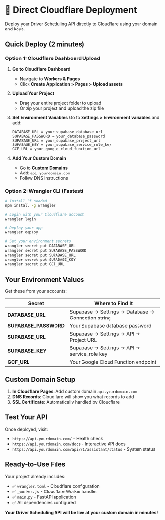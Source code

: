 # 🚀 Direct Cloudflare Deployment

Deploy your Driver Scheduling API directly to Cloudflare using your domain and keys.

## Quick Deploy (2 minutes)

### Option 1: Cloudflare Dashboard Upload

1. **Go to Cloudflare Dashboard**
   - Navigate to **Workers & Pages**
   - Click **Create Application > Pages > Upload assets**

2. **Upload Your Project**
   - Drag your entire project folder to upload
   - Or zip your project and upload the zip file

3. **Set Environment Variables**
   Go to **Settings > Environment variables** and add:
   ```
   DATABASE_URL = your_supabase_database_url
   SUPABASE_PASSWORD = your_database_password  
   SUPABASE_URL = your_supabase_project_url
   SUPABASE_KEY = your_supabase_service_role_key
   GCF_URL = your_google_cloud_function_url
   ```

4. **Add Your Custom Domain**
   - Go to **Custom Domains**
   - Add: `api.yourdomain.com`
   - Follow DNS instructions

### Option 2: Wrangler CLI (Fastest)

```bash
# Install if needed
npm install -g wrangler

# Login with your Cloudflare account
wrangler login

# Deploy your app
wrangler deploy

# Set your environment secrets
wrangler secret put DATABASE_URL
wrangler secret put SUPABASE_PASSWORD
wrangler secret put SUPABASE_URL
wrangler secret put SUPABASE_KEY
wrangler secret put GCF_URL
```

## Your Environment Values

Get these from your accounts:

| Secret | Where to Find It |
|--------|------------------|
| **DATABASE_URL** | Supabase → Settings → Database → Connection string |
| **SUPABASE_PASSWORD** | Your Supabase database password |
| **SUPABASE_URL** | Supabase → Settings → API → Project URL |
| **SUPABASE_KEY** | Supabase → Settings → API → service_role key |
| **GCF_URL** | Your Google Cloud Function endpoint |

## Custom Domain Setup

1. **In Cloudflare Pages**: Add custom domain `api.yourdomain.com`
2. **DNS Records**: Cloudflare will show you what records to add
3. **SSL Certificate**: Automatically handled by Cloudflare

## Test Your API

Once deployed, visit:
- `https://api.yourdomain.com/` - Health check
- `https://api.yourdomain.com/docs` - Interactive API docs
- `https://api.yourdomain.com/api/v1/assistant/status` - System status

## Ready-to-Use Files

Your project already includes:
- ✅ `wrangler.toml` - Cloudflare configuration
- ✅ `_worker.js` - Cloudflare Worker handler
- ✅ `main.py` - FastAPI application
- ✅ All dependencies configured

**Your Driver Scheduling API will be live at your custom domain in minutes!**